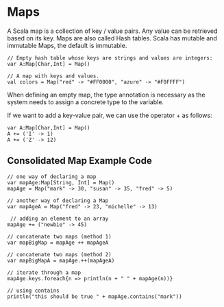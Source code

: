 # Maps
A Scala map is a collection of key / value pairs. Any value can be retrieved based on its key.  Maps are also called Hash tables. Scala has mutable and immutable Maps, the default is immutable.

```
// Empty hash table whose keys are strings and values are integers:
var A:Map[Char,Int] = Map()

// A map with keys and values.
val colors = Map("red" -> "#FF0000", "azure" -> "#F0FFFF")

```

When defining an empty map, the type annotation is necessary as the system needs to assign a concrete type to the variable.

If we want to add a key-value pair, we can use the operator + as follows:

```
var A:Map[Char,Int] = Map()
A += ('I' -> 1)
A += ('Z' -> 12)

```

## Consolidated Map Example Code
```
// one way of declaring a map
var mapAge:Map[String, Int] = Map()
mapAge = Map("mark" -> 30, "susan" -> 35, "fred" -> 5)

// another way of declaring a Map
var mapAgeA = Map("fred" -> 23, "michelle" -> 13)
 
 // adding an element to an array
mapAge += ("newbie" -> 45)
 
// concatenate two maps (method 1)
var mapBigMap = mapAge ++ mapAgeA

// concatenate two maps (method 2)
var mapBigMapA = mapAge.++(mapAgeA)
 
// iterate through a map
mapAge.keys.foreach{n => println(n + " " + mapAge(n))}

// using contains
println("this should be true " + mapAge.contains("mark"))

```
